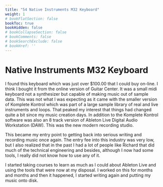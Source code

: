 ```yaml
---
title: "54 Native Instruments M32 Keyboard"
weight: 1
# bookFlatSection: false
bookToc: true
bookHidden: false
# bookCollapseSection: false
# bookComments: false
# bookSearchExclude: false
# bookHref: ''
---
```

# Native Instruments M32 Keyboard
I found this keyboard which was just over $100.00 that I could buy on-line. I think I bought it from the online version of Guitar Center. It was a small midi keyboard not a synthesizer but capable of making music out of sample data. This was not what I was expecting as it came with the smaller version of Komplete Kontrol which was part of a large sample library of real and live instruments and loops. That peaked my interest that things had changed quite a bit since my music creation days. In addition to the Komplete Kontrol software was also an 8 track version of Ableton Live Digital Audio Workstation (DAW). This was the new modern recording studio.

This became my entry point to getting back into serious writing and recording music once again. The entry fee into this industry was very low, but I also realized that in the past I had a lot of people like Richard that did much of the technical engineering and besides, although I now had some tools, I really did not know how to use any of it.

I started taking courses to learn as much as I could about Ableton Live and using the tools that were now at my disposal. I worked on this for months and months and then it happened, I started writing again and putting my music onto disk.